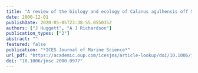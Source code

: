 ```yaml
---
title: "A review of the biology and ecology of Calanus agulhensis off South Africa"
date: 2000-12-01
publishDate: 2020-05-05T23:38:55.055035Z
authors: ["J Huggett", "A J Richardson"]
publication_types: ["2"]
abstract: ""
featured: false
publication: "*ICES Journal of Marine Science*"
url_pdf: "https://academic.oup.com/icesjms/article-lookup/doi/10.1006/jmsc.2000.0977"
doi: "10.1006/jmsc.2000.0977"
---
```


